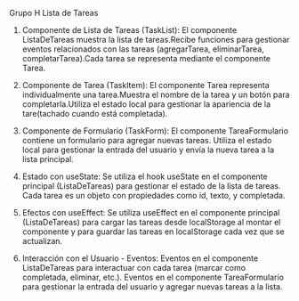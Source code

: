 Grupo H Lista de Tareas

1) Componente de Lista de Tareas (TaskList):
El componente ListaDeTareas muestra la lista de tareas.Recibe funciones para gestionar eventos relacionados con las tareas (agregarTarea, eliminarTarea, completarTarea).Cada tarea se representa mediante el componente Tarea.

2) Componente de Tarea (TaskItem):
El componente Tarea representa individualmente una tarea.Muestra el nombre de la tarea y un botón para completarla.Utiliza el estado local para gestionar la apariencia de la tare(tachado cuando está completada).

3) Componente de Formulario (TaskForm):
El componente TareaFormulario contiene un formulario para agregar nuevas tareas.
Utiliza el estado local para gestionar la entrada del usuario y envía la nueva tarea a la lista principal.

4) Estado con useState:
Se utiliza el hook useState en el componente principal (ListaDeTareas) para gestionar el estado de la lista de tareas.
Cada tarea es un objeto con propiedades como id, texto, y completada.

5) Efectos con useEffect:
Se utiliza useEffect en el componente principal (ListaDeTareas) para cargar las tareas desde localStorage al montar el componente y para guardar las tareas en localStorage cada vez que se actualizan.

6) Interacción con el Usuario - Eventos:
Eventos en el componente ListaDeTareas para interactuar con cada tarea (marcar como completada, eliminar, etc.).
Eventos en el componente TareaFormulario para gestionar la entrada del usuario y agregar nuevas tareas a la lista.